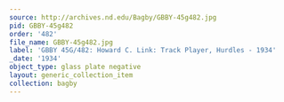 ```yaml
---
source: http://archives.nd.edu/Bagby/GBBY-45g482.jpg
pid: GBBY-45g482
order: '482'
file_name: GBBY-45g482.jpg
label: 'GBBY 45G/482: Howard C. Link: Track Player, Hurdles - 1934'
_date: '1934'
object_type: glass plate negative
layout: generic_collection_item
collection: bagby
---
```

